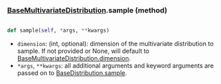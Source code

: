 ### [BaseMultivariateDistribution](BaseMultivariateDistribution.md).sample (method)


```py

def sample(self, *args, **kwargs)

```



* `dimension`: (int, optional): dimension of the multivariate distribution
    to sample.  If not provided or None, will default to [BaseMultivariateDistribution.dimension](BaseMultivariateDistribution.dimension.md).
* `*args`, `**kwargs`: all additional arguments and keyword arguments
    are passed on to [BaseDistribution.sample](BaseDistribution.sample.md).

